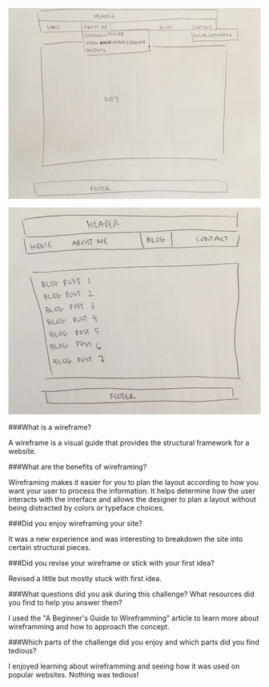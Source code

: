 ![wireframe](https://raw.githubusercontent.com/michaelzwang/phase-0/master/week-2/imgs/wireframe-index.JPG)

![wireframeblog](https://raw.githubusercontent.com/michaelzwang/phase-0/master/week-2/imgs/wireframe-blog-index.JPG)

###What is a wireframe?

A wireframe is a visual guide that provides the structural framework for a website.

###What are the benefits of wireframing?

Wireframing makes it easier for you to plan the layout according to how you want your user to process the information. It helps determine how the user interacts with the interface and allows the designer to plan a layout without being distracted by colors or typeface choices.

###Did you enjoy wireframing your site?

It was a new experience and was interesting to breakdown the site into certain structural pieces.

###Did you revise your wireframe or stick with your first idea?

Revised a little but mostly stuck with first idea. 

###What questions did you ask during this challenge? What resources did you find to help you answer them?

I used the "A Beginner's Guide to Wireframming" article to learn more about wireframming and how to approach the concept.

###Which parts of the challenge did you enjoy and which parts did you find tedious?

I enjoyed learning about wireframming and seeing how it was used on popular websites. Nothing was tedious!